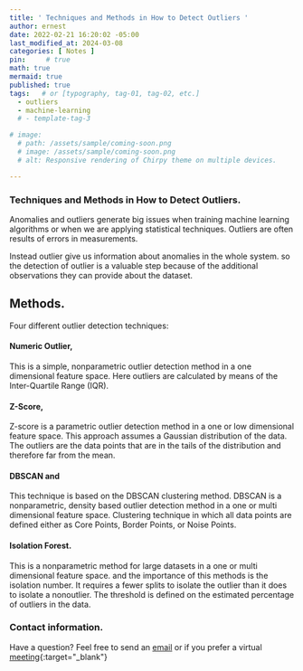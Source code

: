 ```yaml
---
title: ' Techniques and Methods in How to Detect Outliers '
author: ernest
date: 2022-02-21 16:20:02 -05:00
last_modified_at: 2024-03-08
categories: [ Notes ]
pin:     # true
math: true
mermaid: true
published: true
tags:   # or [typography, tag-01, tag-02, etc.]
  - outliers 
  - machine-learning
  # - template-tag-3

# image: 
  # path: /assets/sample/coming-soon.png
  # image: /assets/sample/coming-soon.png
  # alt: Responsive rendering of Chirpy theme on multiple devices.

---
```





### Techniques and Methods in How to Detect Outliers.

Anomalies and outliers generate big issues when training machine learning algorithms or when we are applying statistical techniques. Outliers are often results of errors in measurements. 

Instead outlier give us information about anomalies in the whole system. so the detection of outlier is a valuable step because of the additional observations they can provide about the dataset. 



## Methods. 

Four different outlier detection techniques: 

#### Numeric Outlier, 

This is a simple, nonparametric outlier detection method in a one dimensional feature space. Here outliers are calculated by means of the Inter-Quartile Range (IQR).

#### Z-Score, 

Z-score is a parametric outlier detection method in a one or low dimensional feature space. This approach assumes a Gaussian distribution of the data. The outliers are the data points that are in the tails of the distribution and therefore far from the mean.

#### DBSCAN and 

This technique is based on the DBSCAN clustering method. DBSCAN is a nonparametric, density based outlier detection method in a one or multi dimensional feature space. Clustering technique in which all data points are defined either as Core Points, Border Points, or Noise Points. 


#### Isolation Forest.

This is a nonparametric method for large datasets in a one or multi dimensional feature space. and the importance of this methods is the isolation number.  It requires a fewer splits to isolate the outlier than it does to isolate a nonoutlier. The threshold is defined on the estimated percentage of outliers in the data. 




### Contact information. 

Have a question? Feel free to send an [email](mailto:s.ernest@gmx.us) or if you prefer a virtual [meeting]( https://calendly.com/s-earnest/15min ){:target="_blank"}


